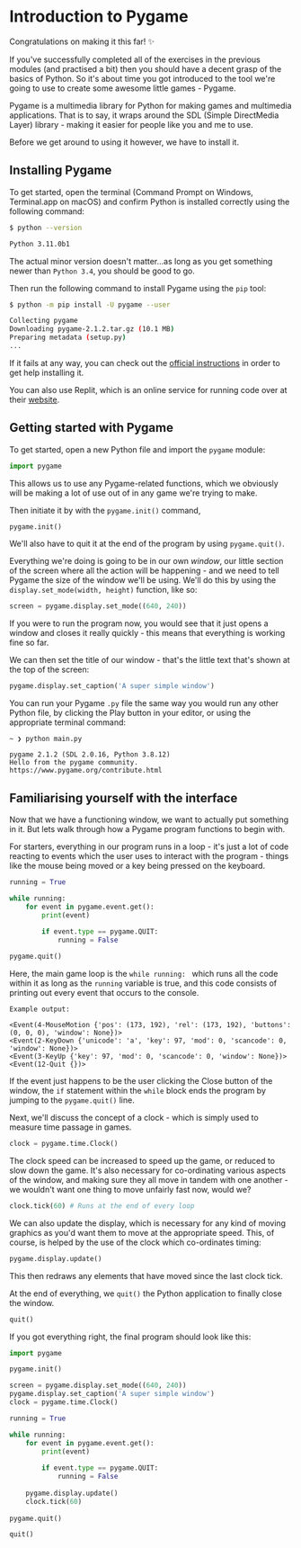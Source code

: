 # Introduction to Pygame
Congratulations on making it this far! ✨

If you've successfully completed all of the exercises in the previous modules (and practised a bit) then you should have a decent grasp of the basics of Python. So it's about time you got introduced to the tool we're going to use to create some awesome little games - Pygame.

Pygame is a multimedia library for Python for making games and multimedia applications.
That is to say, it wraps around the SDL (Simple DirectMedia Layer) library - making it easier for people like you and me to use.

Before we get around to using it however, we have to install it.

## Installing Pygame
To get started, open the terminal (Command Prompt on Windows, Terminal.app on macOS) and confirm Python is installed correctly using the following command:

```Bash
$ python --version

Python 3.11.0b1
```

The actual minor version doesn't matter...as long as you get something newer than `Python 3.4`, you should be good to go.

Then run the following command to install Pygame using the `pip` tool:

```Bash
$ python -m pip install -U pygame --user

Collecting pygame
Downloading pygame-2.1.2.tar.gz (10.1 MB)
Preparing metadata (setup.py)
...
```

If it fails at any way, you can check out the [official instructions](https://www.pygame.org/wiki/GettingStarted) in order to get help installing it.

You can also use Replit, which is an online service for running code over at their [website](https://replit.com/languages/pygame).


## Getting started with Pygame
To get started, open a new Python file and import the `pygame` module:

```Python
import pygame
```

This allows us to use any Pygame-related functions, which we obviously will be making a lot of use out of in any game we're trying to make.

Then initiate it by with the `pygame.init()` command, 

```Python
pygame.init()
```

We'll also have to quit it at the end of the program by using `pygame.quit()`.

Everything we're doing is going to be in our own *window*, our little section of the screen where all the action will be happening - and we need to tell Pygame the size of the window we'll be using. We'll do this by using the `display.set_mode(width, height)` function, like so:

```Python
screen = pygame.display.set_mode((640, 240))
```

If you were to run the program now, you would see that it just opens a window and closes it really quickly - this means that everything is working fine so far.

We can then set the title of our window - that's the little text that's shown at the top of the screen:

```Python
pygame.display.set_caption('A super simple window')
```

You can run your Pygame `.py` file the same way you would run any other Python file, by clicking the Play button in your editor, or using the appropriate terminal command:

```
~ ❯ python main.py

pygame 2.1.2 (SDL 2.0.16, Python 3.8.12)
Hello from the pygame community. https://www.pygame.org/contribute.html
```


## Familiarising yourself with the interface
Now that we have a functioning window, we want to actually put something in it. But lets walk through how a Pygame program functions to begin with.

For starters, everything in our program runs in a loop - it's just a lot of code reacting to events which the user uses to interact with the program - things like the mouse being moved or a key being pressed on the keyboard.

```Python
running = True

while running:
    for event in pygame.event.get():
		print(event)
		
        if event.type == pygame.QUIT:
            running = False

pygame.quit() 
```

Here, the main game loop is the `while running: ` which runs all the code within it as long as the `running` variable is true, and this code consists of printing out every event that occurs to the console. 

```
Example output:

<Event(4-MouseMotion {'pos': (173, 192), 'rel': (173, 192), 'buttons': (0, 0, 0), 'window': None})>
<Event(2-KeyDown {'unicode': 'a', 'key': 97, 'mod': 0, 'scancode': 0, 'window': None})>
<Event(3-KeyUp {'key': 97, 'mod': 0, 'scancode': 0, 'window': None})>
<Event(12-Quit {})>
```

If the event just happens to be the user clicking the Close button of the window, the `if` statement within the `while` block ends the program by jumping to the `pygame.quit()` line.

Next, we'll discuss the concept of a clock - which is simply used to measure time passage in games.

```Python
clock = pygame.time.Clock()
```

The clock speed can be increased to speed up the game, or reduced to slow down the game. It's also necessary for co-ordinating various aspects of the window, and making sure they all move in tandem with one another - we wouldn't want one thing to move unfairly fast now, would we?

```Python
clock.tick(60) # Runs at the end of every loop
```

We can also update the display, which is necessary for any kind of moving graphics as you'd want them to move at the appropriate speed. This, of course, is helped by the use of the clock which co-ordinates timing:

```Python
pygame.display.update()
```

This then redraws any elements that have moved since the last clock tick.

At the end of everything, we `quit()` the Python application to finally close the window.

```Python
quit()
```

If you got everything right, the final program should look like this:

```Python
import pygame

pygame.init()

screen = pygame.display.set_mode((640, 240))
pygame.display.set_caption('A super simple window')
clock = pygame.time.Clock()

running = True

while running:
    for event in pygame.event.get():
        print(event)
        		
        if event.type == pygame.QUIT:
            running = False
                    
    pygame.display.update()
    clock.tick(60) 
    
pygame.quit() 

quit()
```